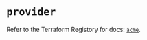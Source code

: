 # `provider`

Refer to the Terraform Registory for docs: [`acme`](https://registry.terraform.io/providers/vancluever/acme/2.15.0/docs).
